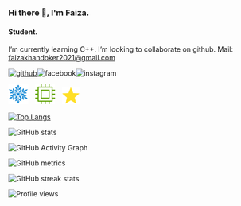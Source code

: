 ### Hi there 👋, I'm Faiza.
#### Student.



  I’m currently learning C++.
  I’m looking to collaborate on github. 
  Mail: faizakhandoker2021@gmail.com 


[<img src='https://cdn.jsdelivr.net/npm/simple-icons@3.0.1/icons/github.svg' alt='github' height='40'>](https://github.com/Faiza-338)<img src='https://cdn.jsdelivr.net/npm/simple-icons@3.0.1/icons/facebook.svg' alt='facebook' height='40'><img src='https://cdn.jsdelivr.net/npm/simple-icons@3.0.1/icons/instagram.svg' alt='instagram' height='40'>

<a href='https://archiveprogram.github.com/'><img src='https://raw.githubusercontent.com/acervenky/animated-github-badges/master/assets/acbadge.gif' width='40' height='40'></a> <a href='https://docs.github.com/en/developers'><img src='https://raw.githubusercontent.com/acervenky/animated-github-badges/master/assets/devbadge.gif' width='40' height='40'></a> <a href='https://stars.github.com/'><img src='https://raw.githubusercontent.com/acervenky/animated-github-badges/master/assets/starbadge.gif' width='35' height='35'></a> 

[![Top Langs](https://github-readme-stats.vercel.app/api/top-langs/?username=Faiza-338)](https://github.com/anuraghazra/github-readme-stats)

![GitHub stats](https://github-readme-stats.vercel.app/api?username=Faiza-338&show_icons=true&count_private=true)  

![GitHub Activity Graph](https://activity-graph.herokuapp.com/graph?username=Faiza-338)  

![GitHub metrics](https://metrics.lecoq.io/Faiza-338)  

![GitHub streak stats](https://github-readme-streak-stats.herokuapp.com/?user=Faiza-338)  

![Profile views](https://gpvc.arturio.dev/Faiza-338)  
